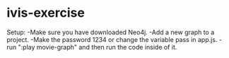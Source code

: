 # ivis-exercise

Setup:
-Make sure you have downloaded Neo4j.
-Add a new graph to a project.
-Make the password 1234 or change the variable pass in app.js. 
-run ":play movie-graph" and then run the code inside of it.
